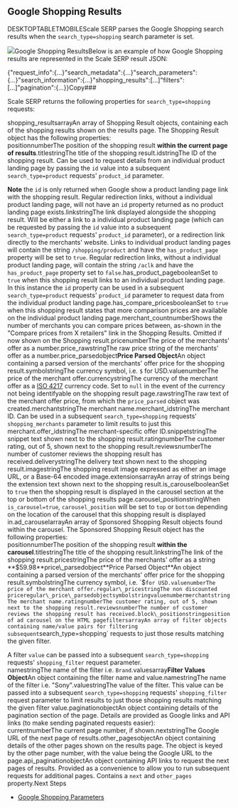 Google Shopping Results
-----------------------

DESKTOPTABLETMOBILEScale SERP parses the Google Shopping search results when the `search_type=shopping` search parameter is set.

![](https://apiimages.imgix.net/scaleserp/images/png/docs/google_shopping_search.png?auto=format&ixlib=react-9.5.1-beta.1&w=600)Google Shopping ResultsBelow is an example of how Google Shopping results are represented in the Scale SERP result JSON:

{"request\_info":{...}"search\_metadata":{...}"search\_parameters":{...}"search\_information":{...}"shopping\_results":[...]"filters":[...]"pagination":{...}}Copy### 

Scale SERP returns the following properties for `search_type=shopping` requests:

shopping\_resultsarrayAn array of Shopping Result objects, containing each of the shopping results shown on the results page. The Shopping Result object has the following properties:  
positionnumberThe position of the shopping result **within the current page of results**.titlestringThe title of the shopping result.idstringThe ID of the shopping result. Can be used to request details from an individual product landing page by passing the `id` value into a subsequent `search_type=product` requests' `product_id` parameter.  
  
**Note** the `id` is only returned when Google show a product landing page link with the shopping result. Regular redirection links, without a individual product landing page, will not have an `id` property returned as no product landing page exists.linkstringThe link displayed alongside the shopping result. Will be either a link to a individual product landing page (which can be requested by passing the `id` value into a subsequent `search_type=product` requests' `product_id` parameter), or a redirection link directly to the merchants' website. Links to individual product landing pages will contain the string `/shopping/product` and have the `has_product_page` property will be set to `true`. Regular redirection links, without a individual product landing page, will contain the string `/aclk` and have the `has_product_page` property set to `false`.has\_product\_pagebooleanSet to `true` when this shopping result links to an individual product landing page. In this instance the `id` property can be used in a subsequent `search_type=product` requests' `product_id` parameter to request data from the individual product landing page.has\_compare\_pricesbooleanSet to `true` when this shopping result states that more comparison prices are available on the individual product landing page.merchant\_countnumberShows the number of merchants you can compare prices between, as-shown in the "Compare prices from X retailers" link in the Shopping Results. Omitted if now shown on the Shopping result.pricenumberThe price of the merchants' offer as a number.price\_rawstringThe raw price string of the merchants' offer as a number.price\_parsedobject**Price Parsed Object**An object containing a parsed version of the merchants' offer price for the shopping result.symbolstringThe currency symbol, i.e. `$` for USD.valuenumberThe price of the merchant offer.currencystringThe currency of the merchant offer as a [ISO 4217](https://en.wikipedia.org/wiki/ISO_4217) currency code. Set to `null` in the event of the currency not being identifyable on the shopping result page.rawstringThe raw text of the merchant offer price, from which the `price_parsed` object was created.merchantstringThe merchant name.merchant\_idstringThe merchant ID. Can be used in a subsequent `search_type=shopping` requests' `shopping_merchants` parameter to limit results to just this merchant.offer\_idstringThe merchant-specific offer ID.snippetstringThe snippet text shown next to the shopping result.ratingnumberThe customer rating, out of 5, shown next to the shopping result.reviewsnumberThe number of customer reviews the shopping result has received.deliverystringThe delivery text shown next to the shopping result.imagestringThe shopping result image expressed as either an image URL, or a Base-64 encoded image.extensionsarrayAn array of strings being the extension text shown next to the shopping result.is\_carouselbooleanSet to `true` then the shopping result is displayed in the carousel section at the top or bottom of the shopping results page.carousel\_positionstringWhen `is_carousel=true`, `carousel_position` will be set to `top` or `bottom` depending on the location of the carousel that this shopping result is displayed in.ad\_carouselarrayAn array of Sponsored Shopping Result objects found within the carousel. The Sponsored Shopping Result object has the following properties:  
positionnumberThe position of the shopping result **within the carousel**.titlestringThe title of the shopping result.linkstringThe link of the shopping result.pricestringThe price of the merchants' offer as a string **$59.98**price\_parsedobject**Price Parsed Object**An object containing a parsed version of the merchants' offer price for the shopping result.symbolstringThe currency symbol, i.e. `$` for USD.valuenumberThe price of the merchant offer.regular\_pricestringThe non discounted priceregular\_price\_parsedobjectsymbolstringvaluenumbermerchantstringThe merchant name.ratingnumberThe customer rating, out of 5, shown next to the shopping result.reviewsnumberThe number of customer reviews the shopping result has received.block\_positionstringposition of ad carousel on the HTML pagefiltersarrayAn array of filter objects containing name/value pairs for filtering subsequent `search_type=shopping` requests to just those results matching the given filter.  
  
![]()  
A filter `value` can be passed into a subsequent `search_type=shopping` requests' `shopping_filter` request parameter.  
namestringThe name of the filter i.e. `Brand`.valuesarray**Filter Values Object**An object containing the filter name and value.namestringThe name of the filter i.e. "Sony".valuestringThe value of the filter. This value can be passed into a subsequent `search_type=shopping` requests' `shopping_filter` request parameter to limit results to just those shopping results matching the given filter value.paginationobjectAn object containing details of the pagination section of the page. Details are provided as Google links and API links (to make sending paginated requests easier):  
currentnumberThe current page number, if shown.nextstringThe Google URL of the next page of results.other\_pagesobjectAn object containing details of the other pages shown on the results page. The object is keyed by the other page number, with the value being the Google URL to the page.api\_paginationobjectAn object containing API links to request the next pages of results. Provided as a convenience to allow you to run subsequent requests for additional pages. Contains a `next` and `other_pages` property.Next Steps

* [Google Shopping Parameters](/docs/search-api/searches/google/shopping)
